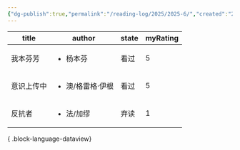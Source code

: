 ```yaml
---
{"dg-publish":true,"permalink":"/reading-log/2025/2025-6/","created":"2025-06-07T10:23:40.480+08:00"}
---
```



| title | author                     | state | myRating |
| ----- | -------------------------- | ----- | -------- |
| 我本芬芳  | <ul><li>杨本芬</li></ul>      | 看过    | 5        |
| 意识上传中 | <ul><li>澳/格雷格·伊根</li></ul> | 看过    | 5        |
| 反抗者   | <ul><li>法/加缪</li></ul>     | 弃读    | 1        |

{ .block-language-dataview}